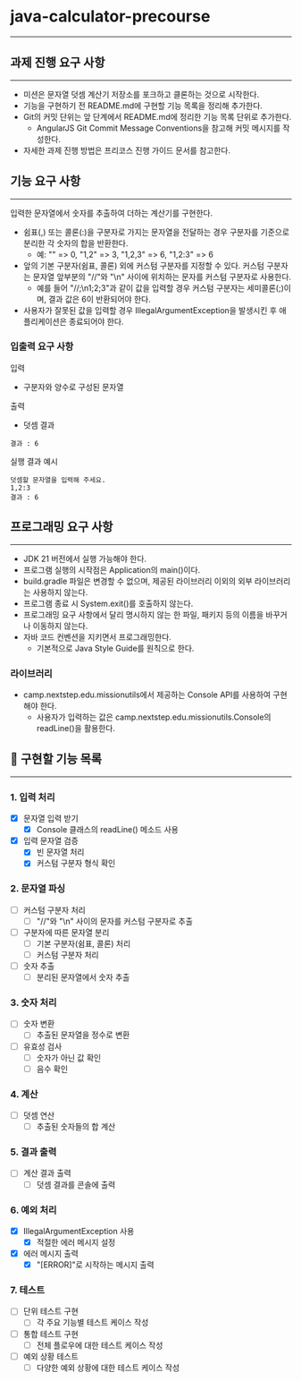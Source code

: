 # java-calculator-precourse

---

## 과제 진행 요구 사항

---

- 미션은 문자열 덧셈 계산기 저장소를 포크하고 클론하는 것으로 시작한다.
- 기능을 구현하기 전 README.md에 구현할 기능 목록을 정리해 추가한다.
- Git의 커밋 단위는 앞 단계에서 README.md에 정리한 기능 목록 단위로 추가한다.
  - AngularJS Git Commit Message Conventions을 참고해 커밋 메시지를 작성한다.
- 자세한 과제 진행 방법은 프리코스 진행 가이드 문서를 참고한다.

## 기능 요구 사항

---

입력한 문자열에서 숫자를 추출하여 더하는 계산기를 구현한다.

- 쉼표(,) 또는 콜론(:)을 구분자로 가지는 문자열을 전달하는 경우 구분자를 기준으로 분리한 각 숫자의 합을 반환한다.
  - 예: "" => 0, "1,2" => 3, "1,2,3" => 6, "1,2:3" => 6
- 앞의 기본 구분자(쉼표, 콜론) 외에 커스텀 구분자를 지정할 수 있다. 커스텀 구분자는 문자열 앞부분의 "//"와 "\n" 사이에 위치하는 문자를 커스텀 구분자로 사용한다.
  - 예를 들어 "//;\n1;2;3"과 같이 값을 입력할 경우 커스텀 구분자는 세미콜론(;)이며, 결과 값은 6이 반환되어야 한다.
- 사용자가 잘못된 값을 입력할 경우 IllegalArgumentException을 발생시킨 후 애플리케이션은 종료되어야 한다.

### 입출력 요구 사항
입력
- 구분자와 양수로 구성된 문자열

출력
- 덧셈 결과

```text
결과 : 6
```

실행 결과 예시

```text
덧셈할 문자열을 입력해 주세요.
1,2:3
결과 : 6
```

## 프로그래밍 요구 사항

---

- JDK 21 버전에서 실행 가능해야 한다.
- 프로그램 실행의 시작점은 Application의 main()이다.
- build.gradle 파일은 변경할 수 없으며, 제공된 라이브러리 이외의 외부 라이브러리는 사용하지 않는다.
- 프로그램 종료 시 System.exit()를 호출하지 않는다.
- 프로그래밍 요구 사항에서 달리 명시하지 않는 한 파일, 패키지 등의 이름을 바꾸거나 이동하지 않는다.
- 자바 코드 컨벤션을 지키면서 프로그래밍한다.
  - 기본적으로 Java Style Guide를 원칙으로 한다.

### 라이브러리
- camp.nextstep.edu.missionutils에서 제공하는 Console API를 사용하여 구현해야 한다.
  - 사용자가 입력하는 값은 camp.nextstep.edu.missionutils.Console의 readLine()을 활용한다.



## 📜 구현할 기능 목록

---

### 1. 입력 처리
- [X] 문자열 입력 받기
  - [X] Console 클래스의 readLine() 메소드 사용
- [X] 입력 문자열 검증
  - [X] 빈 문자열 처리
  - [X] 커스텀 구분자 형식 확인

### 2. 문자열 파싱
- [ ] 커스텀 구분자 처리
  - [ ] "//"와 "\n" 사이의 문자를 커스텀 구분자로 추출
- [ ] 구분자에 따른 문자열 분리
  - [ ] 기본 구분자(쉼표, 콜론) 처리
  - [ ] 커스텀 구분자 처리
- [ ] 숫자 추출
  - [ ] 분리된 문자열에서 숫자 추출

### 3. 숫자 처리
- [ ] 숫자 변환
  - [ ] 추출된 문자열을 정수로 변환
- [ ] 유효성 검사
  - [ ] 숫자가 아닌 값 확인
  - [ ] 음수 확인

### 4. 계산
- [ ] 덧셈 연산
  - [ ] 추출된 숫자들의 합 계산

### 5. 결과 출력
- [ ] 계산 결과 출력
  - [ ] 덧셈 결과를 콘솔에 출력

### 6. 예외 처리
- [X] IllegalArgumentException 사용
  - [X] 적절한 에러 메시지 설정
- [X] 에러 메시지 출력
  - [X] "[ERROR]"로 시작하는 메시지 출력

### 7. 테스트
- [ ] 단위 테스트 구현
  - [ ] 각 주요 기능별 테스트 케이스 작성
- [ ] 통합 테스트 구현
  - [ ] 전체 플로우에 대한 테스트 케이스 작성
- [ ] 예외 상황 테스트
  - [ ] 다양한 예외 상황에 대한 테스트 케이스 작성